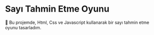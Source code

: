 # Sayı Tahmin Etme Oyunu

🚀 Bu projemde, Html, Css ve Javascript kullanarak bir sayı tahmin etme oyunu tasarladım.
